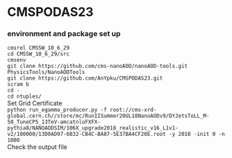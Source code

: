 # CMSPODAS23
### environment and package set up
``cmsrel CMSSW_10_6_29``<br>
``cd CMSSW_10_6_29/src``<br>
``cmsenv``<br>
``git clone https://github.com/cms-nanoAOD/nanoAOD-tools.git PhysicsTools/NanoAODTools``<br>
``git clone https://github.com/AnYpku/CMSPODAS23.git``<br>
``scram b``<br>
``cd -``<br>
``cd ntuples/``<br>
Set Grid Certificate<br>
``python run_egamma_producer.py -f root://cms-xrd-global.cern.ch//store/mc/RunIISummer20UL18NanoAODv9/DYJetsToLL_M-50_TuneCP5_13TeV-amcatnloFXFX-pythia8/NANOAODSIM/106X_upgrade2018_realistic_v16_L1v1-v2/100000/13D0AD97-6B32-CB4C-BA87-5E37BA4CF20E.root -y 2018 -init 0 -n 1000``<br>
Check the output file<br>
